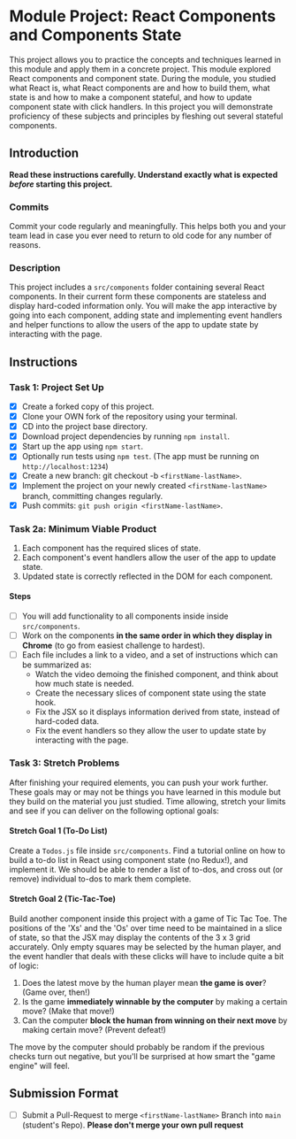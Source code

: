# Module Project: React Components and Components State

This project allows you to practice the concepts and techniques learned in this
module and apply them in a concrete project. This module explored React
components and component state. During the module, you studied what React is,
what React components are and how to build them, what state is and how to make a
component stateful, and how to update component state with click handlers. In
this project you will demonstrate proficiency of these subjects and principles
by fleshing out several stateful components.

## Introduction

**Read these instructions carefully. Understand exactly what is expected
_before_ starting this project.**

### Commits

Commit your code regularly and meaningfully. This helps both you and your team
lead in case you ever need to return to old code for any number of reasons.

### Description

This project includes a `src/components` folder containing several React
components. In their current form these components are stateless and display
hard-coded information only. You will make the app interactive by going into
each component, adding state and implementing event handlers and helper
functions to allow the users of the app to update state by interacting with the
page.

## Instructions

### Task 1: Project Set Up

- [x] Create a forked copy of this project.
- [x] Clone your OWN fork of the repository using your terminal.
- [x] CD into the project base directory.
- [x] Download project dependencies by running `npm install`.
- [x] Start up the app using `npm start`.
- [x] Optionally run tests using `npm test`. (The app must be running on
      `http://localhost:1234`)
- [x] Create a new branch: git checkout -b `<firstName-lastName>`.
- [x] Implement the project on your newly created `<firstName-lastName>` branch,
      committing changes regularly.
- [x] Push commits: `git push origin <firstName-lastName>`.

### Task 2a: Minimum Viable Product

1. Each component has the required slices of state.
2. Each component's event handlers allow the user of the app to update state.
3. Updated state is correctly reflected in the DOM for each component.

#### Steps

- [ ] You will add functionality to all components inside inside
      `src/components`.
- [ ] Work on the components **in the same order in which they display in
      Chrome** (to go from easiest challenge to hardest).
- [ ] Each file includes a link to a video, and a set of instructions which can
      be summarized as:
  - Watch the video demoing the finished component, and think about how much
    state is needed.
  - Create the necessary slices of component state using the state hook.
  - Fix the JSX so it displays information derived from state, instead of
    hard-coded data.
  - Fix the event handlers so they allow the user to update state by interacting
    with the page.

### Task 3: Stretch Problems

After finishing your required elements, you can push your work further. These
goals may or may not be things you have learned in this module but they build on
the material you just studied. Time allowing, stretch your limits and see if you
can deliver on the following optional goals:

#### Stretch Goal 1 (To-Do List)

Create a `Todos.js` file inside `src/components`. Find a tutorial online on how
to build a to-do list in React using component state (no Redux!), and implement
it. We should be able to render a list of to-dos, and cross out (or remove)
individual to-dos to mark them complete.

#### Stretch Goal 2 (Tic-Tac-Toe)

Build another component inside this project with a game of Tic Tac Toe. The
positions of the 'Xs' and the 'Os' over time need to be maintained in a slice of
state, so that the JSX may display the contents of the 3 x 3 grid accurately.
Only empty squares may be selected by the human player, and the event handler
that deals with these clicks will have to include quite a bit of logic:

1. Does the latest move by the human player mean **the game is over**? (Game
   over, then!)
2. Is the game **immediately winnable by the computer** by making a certain
   move? (Make that move!)
3. Can the computer **block the human from winning on their next move** by
   making certain move? (Prevent defeat!)

The move by the computer should probably be random if the previous checks turn
out negative, but you'll be surprised at how smart the "game engine" will feel.

## Submission Format

- [ ] Submit a Pull-Request to merge `<firstName-lastName>` Branch into `main`
      (student's Repo). **Please don't merge your own pull request**
